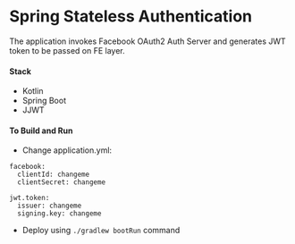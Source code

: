 <h1>Spring Stateless Authentication</h1>

<p>
The application invokes Facebook OAuth2 Auth Server and generates JWT token to be passed on FE layer.
</p>

<h4>Stack</h4>

- Kotlin
- Spring Boot
- JJWT

<h4>To Build and Run</h4>

- Change application.yml:

```
facebook:
  clientId: changeme
  clientSecret: changeme

jwt.token:
  issuer: changeme
  signing.key: changeme  
```
- Deploy using `./gradlew bootRun` command
